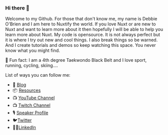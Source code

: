 ### Hi there 👋

Welcome to my Github. For those that don't know me, my name is Debbie O'Brien and I am here to Nuxtify the world. If you love Nuxt or are new to Nuxt and want to learn more about it then hopefully I will be able to help you learn more about Nuxt. My code is opensource. It is not always perfect but it is where I try out new and cool things. I also break things so be warned. And I create tutorials and demos so keep watching this space. You never know what you might find. 

🥋 Fun fact: I am a 4th degree Taekwondo Black Belt and I love sport, running, cycling, skiing....

List of ways you can follow me:

- 📝 [Blog](https://debbie.codes/blog)
- 📦 [Resources](https://debbie.codes/resources)
- 📺 [YouTube Channel](https://www.youtube.com/channel/UCrNvYFsT1L3WczE8AizDQ6g/)
- 📺 [Twitch Channel](https://www.twitch.tv/debs_obrien)
- 🎙 [Speaker Profile](https://noti.st/debbie)
- 🐦[Twitter](https://twitter.com/debs_obrien)
- 👩‍💻[LinkedIn](https://www.linkedin.com/in/debbie-o-brien-1a199975/)

